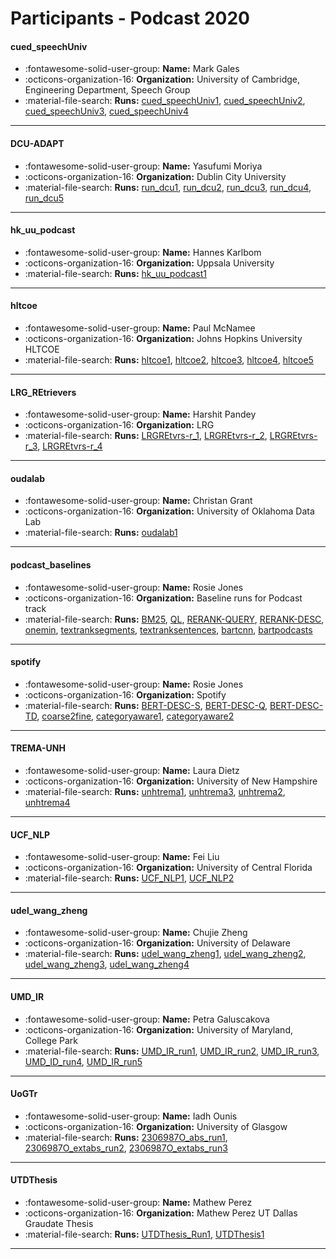 # Participants - Podcast 2020 

#### cued_speechUniv 
 - :fontawesome-solid-user-group: **Name:** Mark Gales 
 - :octicons-organization-16: **Organization:** University of Cambridge, Engineering Department, Speech Group 
 - :material-file-search: **Runs:** [cued_speechUniv1](./runs.md#cued_speechuniv1), [cued_speechUniv2](./runs.md#cued_speechuniv2), [cued_speechUniv3](./runs.md#cued_speechuniv3), [cued_speechUniv4](./runs.md#cued_speechuniv4) 

---
#### DCU-ADAPT 
 - :fontawesome-solid-user-group: **Name:** Yasufumi Moriya 
 - :octicons-organization-16: **Organization:** Dublin City University 
 - :material-file-search: **Runs:** [run_dcu1](./runs.md#run_dcu1), [run_dcu2](./runs.md#run_dcu2), [run_dcu3](./runs.md#run_dcu3), [run_dcu4](./runs.md#run_dcu4), [run_dcu5](./runs.md#run_dcu5) 

---
#### hk_uu_podcast 
 - :fontawesome-solid-user-group: **Name:** Hannes Karlbom 
 - :octicons-organization-16: **Organization:** Uppsala University 
 - :material-file-search: **Runs:** [hk_uu_podcast1](./runs.md#hk_uu_podcast1) 

---
#### hltcoe 
 - :fontawesome-solid-user-group: **Name:** Paul McNamee 
 - :octicons-organization-16: **Organization:** Johns Hopkins University HLTCOE 
 - :material-file-search: **Runs:** [hltcoe1](./runs.md#hltcoe1), [hltcoe2](./runs.md#hltcoe2), [hltcoe3](./runs.md#hltcoe3), [hltcoe4](./runs.md#hltcoe4), [hltcoe5](./runs.md#hltcoe5) 

---
#### LRG_REtrievers 
 - :fontawesome-solid-user-group: **Name:** Harshit Pandey 
 - :octicons-organization-16: **Organization:** LRG 
 - :material-file-search: **Runs:** [LRGREtvrs-r_1](./runs.md#lrgretvrs-r_1), [LRGREtvrs-r_2](./runs.md#lrgretvrs-r_2), [LRGREtvrs-r_3](./runs.md#lrgretvrs-r_3), [LRGREtvrs-r_4](./runs.md#lrgretvrs-r_4) 

---
#### oudalab 
 - :fontawesome-solid-user-group: **Name:** Christan Grant 
 - :octicons-organization-16: **Organization:** University of Oklahoma Data Lab 
 - :material-file-search: **Runs:** [oudalab1](./runs.md#oudalab1) 

---
#### podcast_baselines 
 - :fontawesome-solid-user-group: **Name:** Rosie Jones 
 - :octicons-organization-16: **Organization:** Baseline runs for Podcast track 
 - :material-file-search: **Runs:** [BM25](./runs.md#bm25), [QL](./runs.md#ql), [RERANK-QUERY](./runs.md#rerank-query), [RERANK-DESC](./runs.md#rerank-desc), [onemin](./runs.md#onemin), [textranksegments](./runs.md#textranksegments), [textranksentences](./runs.md#textranksentences), [bartcnn](./runs.md#bartcnn), [bartpodcasts](./runs.md#bartpodcasts) 

---
#### spotify 
 - :fontawesome-solid-user-group: **Name:** Rosie Jones 
 - :octicons-organization-16: **Organization:** Spotify 
 - :material-file-search: **Runs:** [BERT-DESC-S](./runs.md#bert-desc-s), [BERT-DESC-Q](./runs.md#bert-desc-q), [BERT-DESC-TD](./runs.md#bert-desc-td), [coarse2fine](./runs.md#coarse2fine), [categoryaware1](./runs.md#categoryaware1), [categoryaware2](./runs.md#categoryaware2) 

---
#### TREMA-UNH 
 - :fontawesome-solid-user-group: **Name:** Laura Dietz 
 - :octicons-organization-16: **Organization:** University of New Hampshire 
 - :material-file-search: **Runs:** [unhtrema1](./runs.md#unhtrema1), [unhtrema3](./runs.md#unhtrema3), [unhtrema2](./runs.md#unhtrema2), [unhtrema4](./runs.md#unhtrema4) 

---
#### UCF_NLP 
 - :fontawesome-solid-user-group: **Name:** Fei Liu 
 - :octicons-organization-16: **Organization:** University of Central Florida 
 - :material-file-search: **Runs:** [UCF_NLP1](./runs.md#ucf_nlp1), [UCF_NLP2](./runs.md#ucf_nlp2) 

---
#### udel_wang_zheng 
 - :fontawesome-solid-user-group: **Name:** Chujie Zheng 
 - :octicons-organization-16: **Organization:** University of Delaware 
 - :material-file-search: **Runs:** [udel_wang_zheng1](./runs.md#udel_wang_zheng1), [udel_wang_zheng2](./runs.md#udel_wang_zheng2), [udel_wang_zheng3](./runs.md#udel_wang_zheng3), [udel_wang_zheng4](./runs.md#udel_wang_zheng4) 

---
#### UMD_IR 
 - :fontawesome-solid-user-group: **Name:** Petra Galuscakova 
 - :octicons-organization-16: **Organization:** University of Maryland, College Park 
 - :material-file-search: **Runs:** [UMD_IR_run1](./runs.md#umd_ir_run1), [UMD_IR_run2](./runs.md#umd_ir_run2), [UMD_IR_run3](./runs.md#umd_ir_run3), [UMD_ID_run4](./runs.md#umd_id_run4), [UMD_IR_run5](./runs.md#umd_ir_run5) 

---
#### UoGTr 
 - :fontawesome-solid-user-group: **Name:** Iadh Ounis 
 - :octicons-organization-16: **Organization:** University of Glasgow 
 - :material-file-search: **Runs:** [2306987O_abs_run1](./runs.md#2306987o_abs_run1), [2306987O_extabs_run2](./runs.md#2306987o_extabs_run2), [2306987O_extabs_run3](./runs.md#2306987o_extabs_run3) 

---
#### UTDThesis 
 - :fontawesome-solid-user-group: **Name:** Mathew Perez 
 - :octicons-organization-16: **Organization:** Mathew Perez UT Dallas Graudate Thesis 
 - :material-file-search: **Runs:** [UTDThesis_Run1](./runs.md#utdthesis_run1), [UTDThesis1](./runs.md#utdthesis1) 

---
